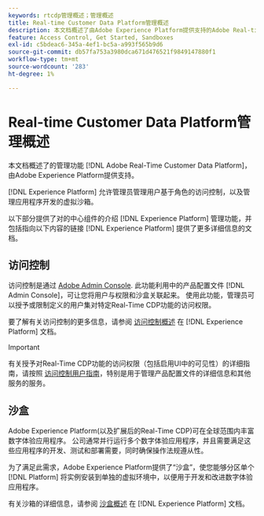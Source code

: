 ```yaml
---
keywords: rtcdp管理概述；管理概述
title: Real-time Customer Data Platform管理概述
description: 本文档概述了由Adobe Experience Platform提供支持的Adobe Real-time Customer Data Platform管理功能。
feature: Access Control, Get Started, Sandboxes
exl-id: c5bdeac6-345a-4ef1-bc5a-a993f565b9d6
source-git-commit: db57fa753a3980dca671d476521f9849147880f1
workflow-type: tm+mt
source-wordcount: '283'
ht-degree: 1%

---
```


# Real-time Customer Data Platform管理概述

本文档概述了的管理功能 [!DNL Adobe Real-Time Customer Data Platform]，由Adobe Experience Platform提供支持。

[!DNL Experience Platform] 允许管理员管理用户基于角色的访问控制，以及管理应用程序开发的虚拟沙箱。

以下部分提供了对的中心组件的介绍 [!DNL Experience Platform] 管理功能，并包括指向以下内容的链接 [!DNL Experience Platform] 提供了更多详细信息的文档。

## 访问控制

访问控制是通过 [Adobe Admin Console](https://adminconsole.adobe.com). 此功能利用中的产品配置文件 [!DNL Admin Console]，可让您将用户与权限和沙盒关联起来。 使用此功能，管理员可以授予或限制定义的用户集对特定Real-Time CDP功能的访问权限。

要了解有关访问控制的更多信息，请参阅 [访问控制概述](../../access-control/home.md) 在 [!DNL Experience Platform] 文档。

>[!IMPORTANT]
>
>有关授予对Real-Time CDP功能的访问权限（包括启用UI中的可见性）的详细指南，请按照 [访问控制用户指南](../../access-control/ui/overview.md)，特别是用于管理产品配置文件的详细信息和其他服务的服务。

## 沙盒

Adobe Experience Platform(以及扩展后的Real-Time CDP)可在全球范围内丰富数字体验应用程序。 公司通常并行运行多个数字体验应用程序，并且需要满足这些应用程序的开发、测试和部署需要，同时确保操作法规遵从性。

为了满足此需求，Adobe Experience Platform提供了“沙盒”，使您能够分区单个 [!DNL Platform] 将实例安装到单独的虚拟环境中，以便用于开发和改进数字体验应用程序。

有关沙箱的详细信息，请参阅 [沙盒概述](../../sandboxes/home.md) 在 [!DNL Experience Platform] 文档。
